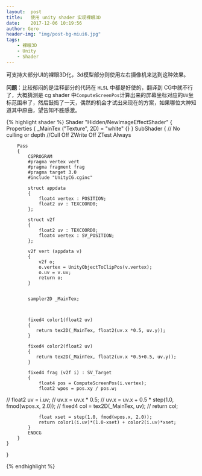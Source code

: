 ```yaml
---
layout:  post
title:   使用 unity shader 实现裸眼3D
date:    2017-12-06 10:19:56
author: Gero
header-img: "img/post-bg-miui6.jpg"
tags:
    - 裸眼3D
    - Unity
    - Shader
---
```


可支持大部分UI的裸眼3D化，3d模型部分则使用左右摄像机来达到这种效果。

**问题**：比较郁闷的是注释部分的代码在 `HLSL` 中都是好使的，翻译到 CG中就不行了，大概猜测是 cg shader 中`ComputeScreenPos`计算出来的屏幕坐标对应的`UV`坐标范围串了，然后鼓捣了一天，偶然的机会才试出来现在的方案，如果哪位大神知道其中原由，望告知不胜感激。

{% highlight shader %}
Shader "Hidden/NewImageEffectShader"
{
	Properties
	{
		_MainTex ("Texture", 2D) = "white" {}
	}
	SubShader
	{
		// No culling or depth
		//Cull Off ZWrite Off ZTest Always

		Pass
		{
			CGPROGRAM
			#pragma vertex vert
			#pragma fragment frag
			#pragma target 3.0
			#include "UnityCG.cginc"

			struct appdata
			{
				float4 vertex : POSITION;
				float2 uv : TEXCOORD0;
			};

			struct v2f
			{
				float2 uv : TEXCOORD0;
				float4 vertex : SV_POSITION;
			};

			v2f vert (appdata v)
			{
				v2f o;
				o.vertex = UnityObjectToClipPos(v.vertex);
				o.uv = v.uv;
				return o;
			}


			sampler2D _MainTex;



			fixed4 color1(float2 uv)
			{
			   return tex2D(_MainTex, float2(uv.x *0.5, uv.y));
			}

			fixed4 color2(float2 uv)
			{
			   return tex2D(_MainTex, float2(uv.x *0.5+0.5, uv.y));
			}

			fixed4 frag (v2f i) : SV_Target
			{
				float4 pos = ComputeScreenPos(i.vertex);
				float2 wpos = pos.xy / pos.w;
//				float2 uv = i.uv;
//				uv.x = uv.x * 0.5;
//                uv.x = uv.x + 0.5 * step(1.0, fmod(wpos.x, 2.0));
//				fixed4 col = tex2D(_MainTex, uv);
//				return col;

				float xset = step(1.0, fmod(wpos.x, 2.0));
				return color1(i.uv)*(1.0-xset) + color2(i.uv)*xset; 
			}
			ENDCG
		}
	}
}

{% endhighlight %}